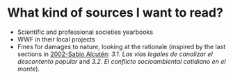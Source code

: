 # What kind of sources I want to read?
- Scientific and professional societies yearbooks
- WWF in their local projects
- Fines for damages to nature, looking at the rationale (inspired by the last sections in [2002-Sabio Alcutén](2002-Sabio%20Alcut%C3%A9n.md): *3.1. Las vías legales de canalizar el descontento popular* and *3.2. El conflicto socioambiental cotidiano en el monte*).
